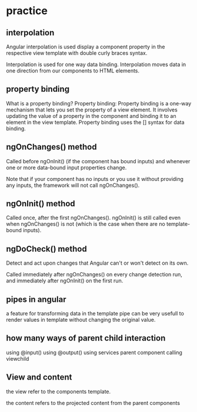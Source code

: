 # practice

## interpolation

 Angular interpolation is used display a component property in the respective view template with double curly braces syntax.
 
 Interpolation is used for one way data binding. Interpolation moves data in one direction from our components to HTML elements.
 
 ## property binding
 
 What is a property binding?
Property binding: Property binding is a one-way mechanism that lets you set the property of a view element. 
It involves updating the value of a property in the component and binding it to an element in the view template.
Property binding uses the [] syntax for data binding.

## ngOnChanges() method

Called before ngOnInit() (if the component has bound inputs) and
 whenever one or more data-bound input properties change.

Note that if your component has no inputs or you use it without providing any inputs,
 the framework will not call ngOnChanges().

## ngOnInit() method

Called once, after the first ngOnChanges(). 
ngOnInit() is still called even when ngOnChanges() is not
 (which is the case when there are no template-bound inputs).

## ngDoCheck() method 

Detect and act upon changes that Angular can't or won't detect on its own. 

Called immediately after ngOnChanges() on every change detection run,
 and immediately after ngOnInit() on the first run.
 
 
## pipes in angular

a feature for transforming data in the template
pipe can be very usefull to render values in template without changing the original value.


## how many ways of parent child interaction

using @input()
using @output()
using services
parent component calling viewchild

## View and content 

the view refer to the components template.

the content refers to the projected content from the parent components
